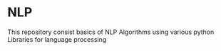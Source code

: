 # NLP
This repository consist basics of NLP Algorithms using various python Libraries for language processing
